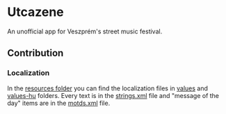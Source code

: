 # Utcazene

An unofficial app for Veszprém's street music festival.

## Contribution

### Localization

In the [resources folder](./app/src/main/res) you can find the localization files in [values](./app/src/main/res/values) and [values-hu](./app/src/main/res/values-hu) folders. Every text is in the [strings.xml](./app/src/main/res/values/strings.xml) file and "message of the day" items are in the [motds.xml](./app/src/main/res/values/motds.xml) file.
